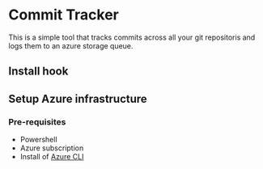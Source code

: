 # Commit Tracker

This is a simple tool that tracks commits across all your git repositoris and logs them to an azure storage queue.

## Install hook

## Setup Azure infrastructure

### Pre-requisites

- Powershell
- Azure subscription
- Install of [Azure CLI](https://docs.microsoft.com/en-us/cli/azure/install-azure-cli?view=azure-cli-latest)

